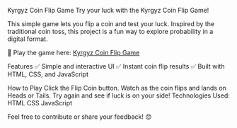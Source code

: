 Kyrgyz Coin Flip Game
Try your luck with the Kyrgyz Coin Flip Game!

This simple game lets you flip a coin and test your luck. Inspired by the traditional coin toss, this project is a fun way to explore probability in a digital format.

🔗 Play the game here: [Kyrgyz Coin Flip Game](https://aya-asylbek.github.io/coin-flip-game-project/)

Features
✅ Simple and interactive UI
✅ Instant coin flip results
✅ Built with HTML, CSS, and JavaScript

How to Play
Click the Flip Coin button.
Watch as the coin flips and lands on Heads or Tails.
Try again and see if luck is on your side!
Technologies Used:
HTML
CSS
JavaScript


Feel free to contribute or share your feedback! 😊